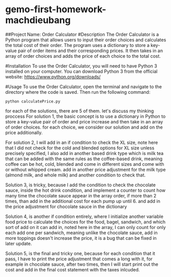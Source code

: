 # gemo-first-homework-machdieubang

##Project Name: Order Calculator
#Description
The Order Calculator is a Python program that allows users to input their order choices and calculates the total cost of their order. The program uses a dictionary to store a key-value pair of order items and their corresponding prices. It then takes in an array of order choices and adds the price of each choice to the total cost.

#Installation
To use the Order Calculator, you will need to have Python 3 installed on your computer. You can download Python 3 from the official website: https://www.python.org/downloads/

#Usage
To use the Order Calculator, open the terminal and navigate to the directory where the code is saved. Then run the following command:

```python calculatePrice.py```

for each of the solutions, there are 5 of them.
let's discuss my thinking proccess
For solution 1, the basic concept is to use a dictionary in Python to store a key-value pair of order and price increase and then take in an array of order choices. for each choice, we consider our solution and add on the price additionally.

For solution 2, I will add in an if condition to check the XL size, note here that I did not check for the cold and blended options for XL size unless precisely specified, I also add in another based drink type which is milk tea that can be added with the same rules as the coffee-based drink, meaning coffee can be hot, cold, blended and come in different sizes and come with or without whipped cream. add in another price adjustment for the milk type (almond milk, and whole milk) and another condition to check that.

Solution 3, is tricky, because I add the condition to check the chocolate sauce, inside the hot drink condition, and implement a counter to count how many time the chocolate sauce appear in the array order, if more than 2 times, than add in the additional cost for each pump up until 6. and add in the price adjustment for chocolate sauce in the dictionary

Solution 4, is another if condition entirely, where I initialize another variable food price to calculate the choices for the food, bagel, sandwich, and which sort of add on it can add in, noted here in the array, I can only count for only each add one per sandwich, meaning unlike the chocolate sauce, add in more toppings doesn't increase the price, it is a bug that can be fixed in later update. 

Solution 5, is the final and tricky one, because for each condition that it pass, I have to print the price adjustment that comes a long with it, for example in chocolate sauce, after two times, then I will start print out the cost and add in the final cost statement with the taxes inlcuded.
